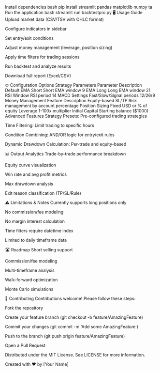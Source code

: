 Install dependencies
bash
pip install streamlit pandas matplotlib numpy ta
Run the application
bash
streamlit run backtestpro.py
🖥️ Usage Guide
Upload market data (CSV/TSV with OHLC format)

Configure indicators in sidebar

Set entry/exit conditions

Adjust money management (leverage, position sizing)

Apply time filters for trading sessions

Run backtest and analyze results

Download full report (Excel/CSV)

⚙️ Configuration Options
Strategy Parameters
Parameter	Description	Default
EMA Short	Short EMA window	9
EMA Long	Long EMA window	21
RSI Window	RSI period	14
MACD Settings	Fast/Slow/Signal periods	12/26/9
Money Management
Feature	Description
Equity-based SL/TP	Risk management by account percentage
Position Sizing	Fixed USD or % of equity
Leverage	1-100x multiplier
Initial Capital	Starting balance ($1000)
Advanced Features
Strategy Presets: Pre-configured trading strategies

Time Filtering: Limit trading to specific hours

Condition Combining: AND/OR logic for entry/exit rules

Dynamic Drawdown Calculation: Per-trade and equity-based

📊 Output Analytics
Trade-by-trade performance breakdown

Equity curve visualization

Win rate and avg profit metrics

Max drawdown analysis

Exit reason classification (TP/SL/Rule)

⚠️ Limitations & Notes
Currently supports long positions only

No commission/fee modeling

No margin interest calculation

Time filters require datetime index

Limited to daily timeframe data

🛣️ Roadmap
Short selling support

Commission/fee modeling

Multi-timeframe analysis

Walk-forward optimization

Monte Carlo simulations

🤝 Contributing
Contributions welcome! Please follow these steps:

Fork the repository

Create your feature branch (git checkout -b feature/AmazingFeature)

Commit your changes (git commit -m 'Add some AmazingFeature')

Push to the branch (git push origin feature/AmazingFeature)

Open a Pull Request


Distributed under the MIT License. See LICENSE for more information.

Created with ❤️ by [Your Name]
